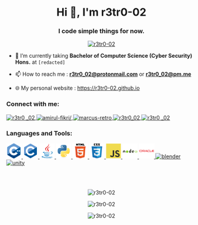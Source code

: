 <!-- Made with https://rahuldkjain.github.io/gh-profile-readme-generator/ -->
<!-- Lang : Github Markdown + HTML -->
<h1 align="center">Hi 👋, I'm r3tr0-02</h1>
<h3 align="center">I code simple things for now.</h3>

<p align="center"> <a href="https://github.com/ryo-ma/github-profile-trophy"><img src="https://github-profile-trophy.vercel.app/?username=r3tr0-02" alt="r3tr0-02" /></a> </p>

- 🌱 I’m currently taking **Bachelor of Computer Science (Cyber Security) Hons.** at `[redacted]`

- 📫 How to reach me : **r3tr0_02@protonmail.com** or **r3tr0_02@pm.me**

- 🌐 My personal website : https://r3tr0-02.github.io

<h3 align="left">Connect with me:</h3> 

<a href="https://twitter.com/r3tr0_02" target="blank">
    <img align="center" src="https://logos-download.com/wp-content/uploads/2016/02/Twitter_Logo_new.png" alt="r3tr0 _02" height="30" width="40" />
</a>
<a href="https://linkedin.com/in/amirul-fikri/" target="blank">
    <img align="center" src="https://pngimg.com/uploads/linkedIn/linkedIn_PNG39.png" alt="amirul-fikri/" height="30" width="30" />
</a>
<a href="https://fb.com/r3tr0.02" target="blank">
    <img align="center" src="https://1.bp.blogspot.com/-S8HTBQqmfcs/XN0ACIRD9PI/AAAAAAAAAlo/FLhccuLdMfIFLhocRjWqsr9cVGdTN_8sgCPcBGAYYCw/s1600/f_logo_RGB-Blue_1024.png" alt="marcus-retro" height="30" width="30" />
</a>
<a href="https://instagram.com/r3tr0_02" target="blank">
    <img align="center" src="https://upload.wikimedia.org/wikipedia/commons/thumb/e/e7/Instagram_logo_2016.svg/1024px-Instagram_logo_2016.svg.png" alt="r3tr0_02" height="30" width="30" />
</a>
<a href="https://www.youtube.com/channel/UCg--HMbkAcL8Vs-NphrWqew" target="blank">
    <img align="center" src="https://raw.githubusercontent.com/rahuldkjain/github-profile-readme-generator/master/src/images/icons/Social/youtube.svg" alt="r3tr0 _02" height="30" width="40" />
</a>


<h3 align="left">Languages and Tools:</h3>
<p align="left">
    <a href="https://www.w3schools.com/cpp/" target="_blank" rel="noreferrer">
        <img src="https://raw.githubusercontent.com/devicons/devicon/master/icons/cplusplus/cplusplus-original.svg" alt="cplusplus" width="40" height="40"/>
    </a>
    <a href="https://www.cprogramming.com/" target="_blank" rel="noreferrer">
        <img src="https://raw.githubusercontent.com/devicons/devicon/master/icons/c/c-original.svg" alt="c" width="40" height="40"/>
    </a>
    <a href="https://www.java.com" target="_blank" rel="noreferrer">
        <img src="https://raw.githubusercontent.com/devicons/devicon/master/icons/java/java-original.svg" alt="java" width="40" height="40"/>
    </a>
    <a href="https://www.python.org" target="_blank" rel="noreferrer">
        <img src="https://raw.githubusercontent.com/devicons/devicon/master/icons/python/python-original.svg" alt="python" width="40" height="40"/>
    </a>
    <a href="https://www.w3.org/html/" target="_blank" rel="noreferrer">
        <img src="https://raw.githubusercontent.com/devicons/devicon/master/icons/html5/html5-original-wordmark.svg" alt="html5" width="40" height="40"/>
    </a>
    <a href="https://www.w3schools.com/css/" target="_blank" rel="noreferrer">
        <img src="https://raw.githubusercontent.com/devicons/devicon/master/icons/css3/css3-original-wordmark.svg" alt="css3" width="40" height="40"/>
    </a>
    <a href="https://developer.mozilla.org/en-US/docs/Web/JavaScript" target="_blank" rel="noreferrer">
        <img src="https://raw.githubusercontent.com/devicons/devicon/master/icons/javascript/javascript-original.svg" alt="javascript" width="40" height="40"/>
    </a>
    <a href="https://nodejs.org" target="_blank" rel="noreferrer">
        <img src="https://raw.githubusercontent.com/devicons/devicon/master/icons/nodejs/nodejs-original-wordmark.svg" alt="nodejs" width="40" height="40"/>
    </a>
    <a href="https://www.oracle.com/" target="_blank" rel="noreferrer">
        <img src="https://raw.githubusercontent.com/devicons/devicon/master/icons/oracle/oracle-original.svg" alt="oracle" width="40" height="40"/>
    </a>
    <a href="https://www.blender.org/" target="_blank" rel="noreferrer">
        <img src="https://download.blender.org/branding/community/blender_community_badge_white.svg" alt="blender" width="40" height="40"/>
    </a>
    <a href="https://unity.com/" target="_blank" rel="noreferrer">
        <img src="https://www.vectorlogo.zone/logos/unity3d/unity3d-icon.svg" alt="unity" width="40" height="40"/>
    </a>
</p>

<br><br>
<p align="center">
<img src="https://github-readme-stats.vercel.app/api/top-langs?username=r3tr0-02&show_icons=true&locale=en&layout=compact&theme=dark&count_private=true" alt="r3tr0-02" style="width:500px"/></p>

<p align="center">
<img src="https://github-readme-stats.vercel.app/api?username=r3tr0-02&show_icons=true&locale=en&theme=dark&count_private=true" alt="r3tr0-02" /></p>

<p align="center">
<img src="https://github-readme-streak-stats.herokuapp.com/?user=r3tr0-02&theme=dark" alt="r3tr0-02" /></p>
